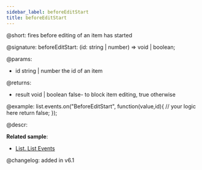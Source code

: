 ```yaml
---
sidebar_label: beforeEditStart
title: beforeEditStart
---          
```


@short: fires before editing of an item has started

@signature: beforeEditStart: (id: string | number) => void | boolean;
	
@params:
- id		string | number		the id of an item

@returns:
- result		void | boolean		false- to block item editing, true otherwise

@example:
list.events.on("BeforeEditStart", function(value,id){
	// your logic here
    return false;
});



@descr:



**Related sample**:
- [List. List Events](https://snippet.dhtmlx.com/iwt1yd61)

@changelog: added in v6.1

